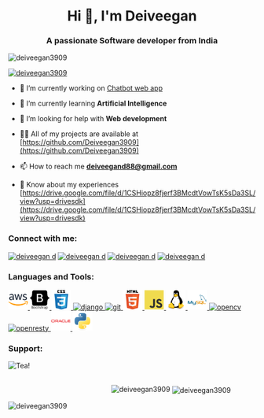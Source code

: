 

<h1 align="center">Hi 👋, I'm Deiveegan</h1>
<h3 align="center">A passionate Software developer from India</h3>

<p align="left"> <img src="https://komarev.com/ghpvc/?username=deiveegan3909&label=Profile%20views&color=0e75b6&style=flat" alt="deiveegan3909" /> </p>

<p align="left"> <a href="https://github.com/ryo-ma/github-profile-trophy"><img src="https://github-profile-trophy.vercel.app/?username=deiveegan3909" alt="deiveegan3909" /></a> </p>

- 🔭 I’m currently working on [Chatbot web app](https://github.com/Deiveegan3909)

- 🌱 I’m currently learning **Artificial Intelligence**

- 🤝 I’m looking for help with **Web development**

- 👨‍💻 All of my projects are available at [https://github.com/Deiveegan3909](https://github.com/Deiveegan3909)

- 📫 How to reach me **deiveegand88@gmail.com**

- 📄 Know about my experiences [https://drive.google.com/file/d/1CSHiopz8fjerf3BMcdtVowTsK5sDa3SL/view?usp=drivesdk](https://drive.google.com/file/d/1CSHiopz8fjerf3BMcdtVowTsK5sDa3SL/view?usp=drivesdk)

<h3 align="left">Connect with me:</h3>
<p align="left">
<a href="https://linkedin.com/in/deiveegan d" target="blank"><img align="center" src="https://raw.githubusercontent.com/rahuldkjain/github-profile-readme-generator/master/src/images/icons/Social/linked-in-alt.svg" alt="deiveegan d" height="30" width="40" /></a>
<a href="https://www.hackerrank.com/deiveegan d" target="blank"><img align="center" src="https://raw.githubusercontent.com/rahuldkjain/github-profile-readme-generator/master/src/images/icons/Social/hackerrank.svg" alt="deiveegan d" height="30" width="40" /></a>
<a href="https://www.leetcode.com/deiveegan d" target="blank"><img align="center" src="https://raw.githubusercontent.com/rahuldkjain/github-profile-readme-generator/master/src/images/icons/Social/leet-code.svg" alt="deiveegan d" height="30" width="40" /></a>
<a href="https://auth.geeksforgeeks.org/user/deiveegan d" target="blank"><img align="center" src="https://raw.githubusercontent.com/rahuldkjain/github-profile-readme-generator/master/src/images/icons/Social/geeks-for-geeks.svg" alt="deiveegan d" height="30" width="40" /></a>
</p>

<h3 align="left">Languages and Tools:</h3>
<p align="left"> <a href="https://aws.amazon.com" target="_blank" rel="noreferrer"> <img src="https://raw.githubusercontent.com/devicons/devicon/master/icons/amazonwebservices/amazonwebservices-original-wordmark.svg" alt="aws" width="40" height="40"/> </a> <a href="https://getbootstrap.com" target="_blank" rel="noreferrer"> <img src="https://raw.githubusercontent.com/devicons/devicon/master/icons/bootstrap/bootstrap-plain-wordmark.svg" alt="bootstrap" width="40" height="40"/> </a> <a href="https://www.w3schools.com/css/" target="_blank" rel="noreferrer"> <img src="https://raw.githubusercontent.com/devicons/devicon/master/icons/css3/css3-original-wordmark.svg" alt="css3" width="40" height="40"/> </a> <a href="https://www.djangoproject.com/" target="_blank" rel="noreferrer"> <img src="https://cdn.worldvectorlogo.com/logos/django.svg" alt="django" width="40" height="40"/> </a> <a href="https://git-scm.com/" target="_blank" rel="noreferrer"> <img src="https://www.vectorlogo.zone/logos/git-scm/git-scm-icon.svg" alt="git" width="40" height="40"/> </a> <a href="https://www.w3.org/html/" target="_blank" rel="noreferrer"> <img src="https://raw.githubusercontent.com/devicons/devicon/master/icons/html5/html5-original-wordmark.svg" alt="html5" width="40" height="40"/> </a> <a href="https://developer.mozilla.org/en-US/docs/Web/JavaScript" target="_blank" rel="noreferrer"> <img src="https://raw.githubusercontent.com/devicons/devicon/master/icons/javascript/javascript-original.svg" alt="javascript" width="40" height="40"/> </a> <a href="https://www.linux.org/" target="_blank" rel="noreferrer"> <img src="https://raw.githubusercontent.com/devicons/devicon/master/icons/linux/linux-original.svg" alt="linux" width="40" height="40"/> </a> <a href="https://www.mysql.com/" target="_blank" rel="noreferrer"> <img src="https://raw.githubusercontent.com/devicons/devicon/master/icons/mysql/mysql-original-wordmark.svg" alt="mysql" width="40" height="40"/> </a> <a href="https://opencv.org/" target="_blank" rel="noreferrer"> <img src="https://www.vectorlogo.zone/logos/opencv/opencv-icon.svg" alt="opencv" width="40" height="40"/> </a> <a href="https://openresty.org/" target="_blank" rel="noreferrer"> <img src="https://openresty.org/images/logo.png" alt="openresty" width="40" height="40"/> </a> <a href="https://www.oracle.com/" target="_blank" rel="noreferrer"> <img src="https://raw.githubusercontent.com/devicons/devicon/master/icons/oracle/oracle-original.svg" alt="oracle" width="40" height="40"/> </a> <a href="https://www.python.org" target="_blank" rel="noreferrer"> <img src="https://raw.githubusercontent.com/devicons/devicon/master/icons/python/python-original.svg" alt="python" width="40" height="40"/> </a> </p>

<h3 align="left">Support:</h3>
<p><a href="https://www.buymeacoffee.com/Tea!"> <img align="left" src="https://cdn.buymeacoffee.com/buttons/v2/default-yellow.png" height="50" width="210" alt="Tea!" /></a></p><br><br>

<p><img align="left" src="https://github-readme-stats.vercel.app/api/top-langs?username=deiveegan3909&show_icons=true&locale=en&layout=compact" alt="deiveegan3909" /></p>

<p>&nbsp;<img align="center" src="https://github-readme-stats.vercel.app/api?username=deiveegan3909&show_icons=true&locale=en" alt="deiveegan3909" /></p>

<p><img align="center" src="https://github-readme-streak-stats.herokuapp.com/?user=deiveegan3909&" alt="deiveegan3909" /></p>
